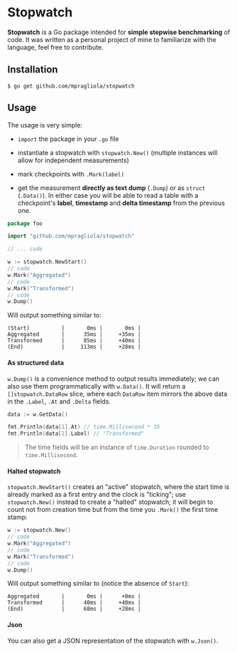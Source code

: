 # Stopwatch

**Stopwatch** is a Go package intended for **simple stepwise benchmarking** of code. It was written as a personal project of mine to familiarize with the language, feel free to contribute.

## Installation

```
$ go get github.com/mpragliola/stopwatch
```

## Usage

The usage is very simple:

* `import` the package in your `.go` file

* instantiate a stopwatch with `stopwatch.New()` (multiple instances will allow for independent measurements)

* mark checkpoints with `.Mark(label)`

* get the measurement **directly as text dump** (`.Dump`) or as `struct` (`.Data()`). In either case you will be able to read a table with a checkpoint's **label**, **timestamp** and **delta timestamp** from the previous one.

```go
package foo

import "github.com/mpragliola/stopwatch"

// ... code

w := stopwatch.NewStart()
// code
w.Mark("Aggregated")
// code
w.Mark("Transformed")
// code
w.Dump()
```

Will output something similar to: 

```
(Start)          |       0ms |       0ms |
Aggregated       |      35ms |     +35ms |      
Transformed      |      85ms |     +40ms |
(End)            |     113ms |     +28ms | 
```

#### As structured data

`w.Dump()` is a convenience method to output results immediately; we can also use them programmatically with `w.Data()`.
It will return a `[]stopwatch.DataRow` slice, where each `DataRow` item mirrors the above data in the `.Label`, `.At` and `.Delta` fields.


  ```go
  data := w.GetData()

  fmt.Println(data[1].At) // time.Millisecond * 35
  fmt.Println(data[2].Label) // "Transformed"
  ```

> The time fields will be an instance of `time.Duration` rounded to `time.Millisecond`.

#### Halted stopwatch

`stopwatch.NewStart()` creates an "active" stopwatch, where the start time is already marked as a first entry and the clock is "ticking"; use `stopwatch.New()` instead to create a "halted" stopwatch; it will begin to count not from creation time but from the time you `.Mark()` the first time stamp:

```go
w := stopwatch.New()
// code
w.Mark("Aggregated")
// code
w.Mark("Transformed")
// code
w.Dump()
```

Will output something similar to (notice the absence of `Start`): 

```
Aggregated       |       0ms |      +0ms |      
Transformed      |      40ms |     +40ms |
(End)            |      68ms |     +28ms | 
```

#### Json

You can also get a JSON representation of the stopwatch with `w.Json()`.
